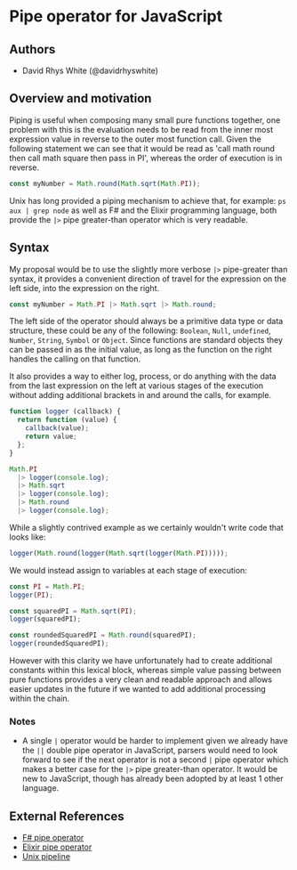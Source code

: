 # Pipe operator for JavaScript

## Authors
* David Rhys White (@davidrhyswhite)

## Overview and motivation

Piping is useful when composing many small pure functions together, one problem with this is the evaluation needs to be read from the inner most expression value in reverse to the outer most function call. Given the following statement we can see that it would be read as 'call math round then call math square then pass in PI', whereas the order of execution is in reverse.

```javascript
const myNumber = Math.round(Math.sqrt(Math.PI));
```

Unix has long provided a piping mechanism to achieve that, for example: `ps aux | grep node` as well as F# and the Elixir programming language, both provide the `|>` pipe greater-than operator which is very readable.

## Syntax

My proposal would be to use the slightly more verbose `|>` pipe-greater than syntax, it provides a convenient direction of travel for the expression on the left side, into the expression on the right.

```javascript
const myNumber = Math.PI |> Math.sqrt |> Math.round;
```

The left side of the operator should always be a primitive data type or data structure, these could be any of the following: `Boolean`, `Null`, `undefined`, `Number`, `String`, `Symbol` or `Object`. Since functions are standard objects they can be passed in as the initial value, as long as the function on the right handles the calling on that function.

It also provides a way to either log, process, or do anything with the data from the last expression on the left at various stages of the execution without adding additional brackets in and around the calls, for example.

```javascript
function logger (callback) {
  return function (value) {
    callback(value);
    return value;
  };
}

Math.PI
  |> logger(console.log);
  |> Math.sqrt
  |> logger(console.log);
  |> Math.round
  |> logger(console.log);
```

While a slightly contrived example as we certainly wouldn't write code that looks like:

```javascript
logger(Math.round(logger(Math.sqrt(logger(Math.PI)))));
```

We would instead assign to variables at each stage of execution:

```javascript
const PI = Math.PI;
logger(PI);

const squaredPI = Math.sqrt(PI);
logger(squaredPI);

const roundedSquaredPI = Math.round(squaredPI);
logger(roundedSquaredPI);
```

However with this clarity we have unfortunately had to create additional constants within this lexical block, whereas simple value passing between pure functions provides a very clean and readable approach and allows easier updates in the future if we wanted to add additional processing within the chain.

### Notes
* A single `|` operator would be harder to implement given we already have the `||` double pipe operator in JavaScript, parsers would need to look forward to see if the next operator is not a second `|` pipe operator which makes a better case for the `|>` pipe greater-than operator. It would be new to JavaScript, though has already been adopted by at least 1 other language.   

## External References
* [F# pipe operator](https://docs.microsoft.com/en-gb/dotnet/fsharp/language-reference/functions/index#function-composition-and-pipelining)
* [Elixir pipe operator](https://elixir-lang.org/getting-started/enumerables-and-streams.html#the-pipe-operator)
* [Unix pipeline](https://en.wikipedia.org/wiki/Pipeline_(Unix))
